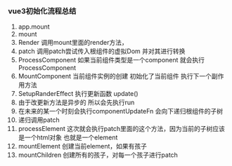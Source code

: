 ### vue3初始化流程总结

1. app.mount
2. mount
3. Render 调用mount里面的render方法，
4. patch 调用patch尝试传入根组件的虚拟Dom 并对其进行转换
5. ProcessComponent  如果当前组件类型是一个component 就会执行ProcessComponent
6. MountComponent 当前组件实例的创建 初始化了当前组件 执行下一个副作用方法
7. SetupRanderEffect 执行更新函数 update()
8. 由于改更新方法是异步的 所以会先执行run
9. 在未来的某一个时刻会执行componentUpdateFn 会向下递归根组件的子树
10. 递归调用patch
11. processElement 这次就会执行patch里面的这个方法，因为当前的子树应该是一个html对象 也就是一个element
12. mountElement 创建当前element，如果有孩子
13. mountChildren 创建所有的孩子，对每一个孩子进行patch